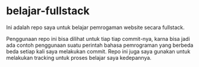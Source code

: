 # belajar-fullstack

Ini adalah repo saya untuk belajar pemrogaman website secara fullstack.

Penggunaan repo ini bisa dilihat untuk tiap tiap commit-nya, karna bisa jadi ada contoh penggunaan suatu perintah bahasa pemrograman yang berbeda beda setiap kali saya melakukan commit. Repo ini juga saya gunakan untuk melakukan tracking untuk proses belajar saya kedepannya.
